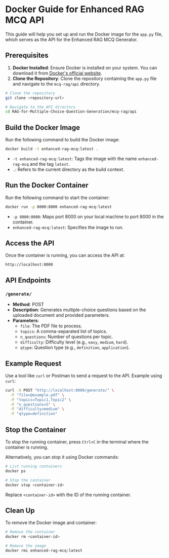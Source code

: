 

# Docker Guide for Enhanced RAG MCQ API

This guide will help you set up and run the Docker image for the `app.py` file, which serves as the API for the Enhanced RAG MCQ Generator.

## Prerequisites

1. **Docker Installed**: Ensure Docker is installed on your system. You can download it from [Docker's official website](https://www.docker.com/).
2. **Clone the Repository**: Clone the repository containing the `app.py` file and navigate to the `mcq-rag/api` directory.

```bash
# Clone the repository
git clone <repository-url>

# Navigate to the API directory
cd RAG-for-Multiple-Choice-Question-Generation/mcq-rag/api
```

## Build the Docker Image

Run the following command to build the Docker image:

```bash
docker build -t enhanced-rag-mcq:latest .
```

- `-t enhanced-rag-mcq:latest`: Tags the image with the name `enhanced-rag-mcq` and the tag `latest`.
- `.`: Refers to the current directory as the build context.

## Run the Docker Container

Run the following command to start the container:

```bash
docker run -p 8000:8000 enhanced-rag-mcq:latest
```

- `-p 8000:8000`: Maps port 8000 on your local machine to port 8000 in the container.
- `enhanced-rag-mcq:latest`: Specifies the image to run.

## Access the API

Once the container is running, you can access the API at:

```
http://localhost:8000
```

## API Endpoints

### `/generate/`
- **Method**: POST
- **Description**: Generates multiple-choice questions based on the uploaded document and provided parameters.
- **Parameters**:
  - `file`: The PDF file to process.
  - `topics`: A comma-separated list of topics.
  - `n_questions`: Number of questions per topic.
  - `difficulty`: Difficulty level (e.g., `easy`, `medium`, `hard`).
  - `qtype`: Question type (e.g., `definition`, `application`).

## Example Request

Use a tool like `curl` or Postman to send a request to the API. Example using `curl`:

```bash
curl -X POST "http://localhost:8000/generate/" \
  -F "file=@example.pdf" \
  -F "topics=Topic1,Topic2" \
  -F "n_questions=5" \
  -F "difficulty=medium" \
  -F "qtype=definition"
```

## Stop the Container

To stop the running container, press `Ctrl+C` in the terminal where the container is running.

Alternatively, you can stop it using Docker commands:

```bash
# List running containers
docker ps

# Stop the container
docker stop <container-id>
```

Replace `<container-id>` with the ID of the running container.

## Clean Up

To remove the Docker image and container:

```bash
# Remove the container
docker rm <container-id>

# Remove the image
docker rmi enhanced-rag-mcq:latest
```
